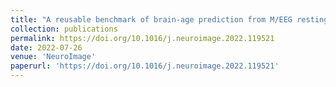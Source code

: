 ```yaml
---
title: "A reusable benchmark of brain-age prediction from M/EEG resting-state signals"
collection: publications
permalink: https://doi.org/10.1016/j.neuroimage.2022.119521
date: 2022-07-26
venue: 'NeuroImage'
paperurl: 'https://doi.org/10.1016/j.neuroimage.2022.119521'
---
```

